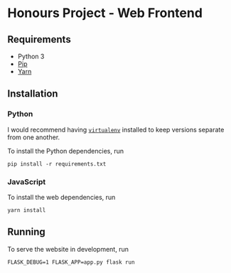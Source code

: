 # Honours Project - Web Frontend

## Requirements

* Python 3
* [Pip](https://pip.pypa.io/en/stable/)
* [Yarn](https://yarnpkg.com/lang/en/)

## Installation

### Python

I would recommend having [`virtualenv`](https://virtualenv.pypa.io/en/stable/) installed to keep versions separate from one another.

To install the Python dependencies, run

    pip install -r requirements.txt

### JavaScript

To install the web dependencies, run

    yarn install

## Running

To serve the website in development, run

    FLASK_DEBUG=1 FLASK_APP=app.py flask run
